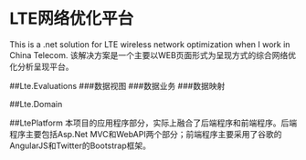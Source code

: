 # LTE网络优化平台
This is a .net solution for LTE wireless network optimization when I work in China Telecom.
该解决方案是一个主要以WEB页面形式为呈现方式的综合网络优化分析呈现平台。


##Lte.Evaluations
###数据视图
###数据业务
###数据映射

##Lte.Domain

##LtePlatform
本项目的应用程序部分，实际上融合了后端程序和前端程序。后端程序主要包括Asp.Net MVC和WebAPI两个部分；前端程序主要采用了谷歌的AngularJS和Twitter的Bootstrap框架。
